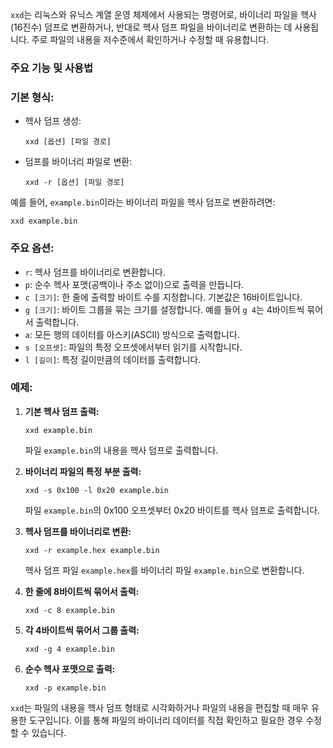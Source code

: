 `xxd`는 리눅스와 유닉스 계열 운영 체제에서 사용되는 명령어로, 바이너리 파일을 헥사(16진수) 덤프로 변환하거나, 반대로 헥사 덤프 파일을 바이너리로 변환하는 데 사용됩니다. 주로 파일의 내용을 저수준에서 확인하거나 수정할 때 유용합니다.
### 주요 기능 및 사용법
### 기본 형식:
- 헥사 덤프 생성:
    
    ```Plain
    xxd [옵션] [파일 경로]
    ```
    
- 덤프를 바이너리 파일로 변환:
    
    ```Plain
    xxd -r [옵션] [파일 경로]
    ```
    
예를 들어, `example.bin`이라는 바이너리 파일을 헥사 덤프로 변환하려면:
```Plain
xxd example.bin
```
### 주요 옵션:
- `r`: 헥사 덤프를 바이너리로 변환합니다.
- `p`: 순수 헥사 포맷(공백이나 주소 없이)으로 출력을 만듭니다.
- `c [크기]`: 한 줄에 출력할 바이트 수를 지정합니다. 기본값은 16바이트입니다.
- `g [크기]`: 바이트 그룹을 묶는 크기를 설정합니다. 예를 들어 `g 4`는 4바이트씩 묶어서 출력합니다.
- `a`: 모든 행의 데이터를 아스키(ASCII) 방식으로 출력합니다.
- `s [오프셋]`: 파일의 특정 오프셋에서부터 읽기를 시작합니다.
- `l [길이]`: 특정 길이만큼의 데이터를 출력합니다.
### 예제:
1. **기본 헥사 덤프 출력:**
    
    ```Plain
    xxd example.bin
    ```
    
    파일 `example.bin`의 내용을 헥사 덤프로 출력합니다.
    
2. **바이너리 파일의 특정 부분 출력:**
    
    ```Plain
    xxd -s 0x100 -l 0x20 example.bin
    ```
    
    파일 `example.bin`의 0x100 오프셋부터 0x20 바이트를 헥사 덤프로 출력합니다.
    
3. **헥사 덤프를 바이너리로 변환:**
    
    ```Plain
    xxd -r example.hex example.bin
    ```
    
    헥사 덤프 파일 `example.hex`를 바이너리 파일 `example.bin`으로 변환합니다.
    
4. **한 줄에 8바이트씩 묶어서 출력:**
    
    ```Plain
    xxd -c 8 example.bin
    ```
    
5. **각 4바이트씩 묶어서 그룹 출력:**
    
    ```Plain
    xxd -g 4 example.bin
    ```
    
6. **순수 헥사 포맷으로 출력:**
    
    ```Plain
    xxd -p example.bin
    ```
    
`xxd`는 파일의 내용을 헥사 덤프 형태로 시각화하거나 파일의 내용을 편집할 때 매우 유용한 도구입니다. 이를 통해 파일의 바이너리 데이터를 직접 확인하고 필요한 경우 수정할 수 있습니다.